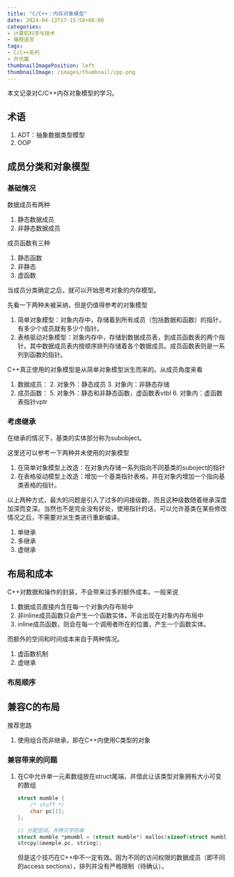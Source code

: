 ```yaml
---
title: "C/C++：内存对象模型"
date: 2024-04-13T17:15:58+08:00
categories:
- 计算机科学与技术
- 编程语言
tags:
- C/C++系列
- 开坑篇
thumbnailImagePosition: left
thumbnailImage: /images/thumbnail/cpp.png
---
```

本文记录对C/C++内存对象模型的学习。
<!--more-->
## 术语
1. ADT：抽象数据类型模型
2. OOP

## 成员分类和对象模型
### 基础情况
数据成员有两种
1. 静态数据成员
2. 非静态数据成员

成员函数有三种
1. 静态函数
2. 非静态
3. 虚函数

当成员分类确定之后，就可以开始思考对象的内存模型。

先看一下两种未被采纳，但是仍值得参考的对象模型
1. 简单对象模型：对象内存中，存储着到所有成员（包括数据和函数）的指针，有多少个成员就有多少个指针。
2. 表格驱动对象模型：对象内存中，存储到数据成员表，到成员函数表的两个指针。其中数据成员表内按顺序排列存储着各个数据成员。成员函数表则是一系列到函数的指针。

C++真正使用的对象模型是从简单对象模型派生而来的。从成员角度来看
1. 数据成员：
    2. 对象外：静态成员
    3. 对象内：非静态存储
4. 成员函数：
    5. 对象外：静态和非静态函数，虚函数表vtbl
    6. 对象内：虚函数表指针vptr

### 考虑继承
在继承的情况下，基类的实体部分称为subobject。

这里还可以参考一下两种并未使用的对象模型
1. 在简单对象模型上改造：在对象内存储一系列指向不同基类的suboject的指针
2. 在表格驱动模型上改造：增加一个基类指针表格，并在对象内增加一个指向基类表格的指针。

以上两种方式，最大的问题是引入了过多的间接级数，而且这种级数随着继承深度加深而变深。当然也不是完全没有好处，使用指针的话，可以允许基类在某些修改情况之后，不需要对派生类进行重新编译。

1. 单继承
2. 多继承
3. 虚继承

## 布局和成本
C++对数据和操作的封装，不会带来过多的额外成本。一般来说
1. 数据成员直接内含在每一个对象内存布局中
2. 非inline成员函数只会产生一个函数实体，不会出现在对象内存布局中
3. inline成员函数，则会在每一个调用者所在的位置，产生一个函数实体。

而额外的空间和时间成本来自于两种情况。
1. 虚函数机制
2. 虚继承

### 布局顺序


## 兼容C的布局
推荐思路
1. 使用组合而非继承，即在C++内使用C类型的对象

### 兼容带来的问题
1. 在C中允许单一元素数组放在struct尾端，并借此让该类型对象拥有大小可变的数组
    ```c
    struct mumble {
        /* stuff */
        char pc[1];
    };

    // 分配空间，并拷贝字符串
    struct mumble *pmumbl = (struct mumble*) malloc(sizeof(struct mumble) + strlen(string) + 1);
    strcpy(&memple.pc, string);
    ```
    但是这个技巧在C++中不一定有效。因为不同的访问权限的数据成员（即不同的access sections），排列并没有严格限制（待确认）。